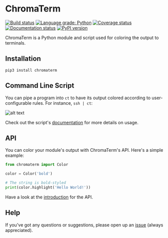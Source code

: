 # ChromaTerm

[![Build status](https://travis-ci.com/hSaria/ChromaTerm.svg?branch=master)](https://travis-ci.com/hSaria/ChromaTerm)
[![Language grade: Python](https://img.shields.io/lgtm/grade/python/g/hSaria/ChromaTerm.svg)](https://lgtm.com/projects/g/hSaria/ChromaTerm/context:python)
[![Coverage status](https://coveralls.io/repos/github/hSaria/ChromaTerm/badge.svg)](https://coveralls.io/github/hSaria/ChromaTerm)
[![Documentation status](https://readthedocs.org/projects/chromaterm/badge/?version=master)](https://chromaterm.readthedocs.io)
[![PyPI version](https://badge.fury.io/py/chromaterm.svg)](https://badge.fury.io/py/chromaterm)

ChromaTerm is a Python module and script used for coloring the output to
terminals.

## Installation

```shell
pip3 install chromaterm
```

## Command Line Script

You can pipe a program into `ct` to have its output colored according to
user-configurable rules. For instance, `ssh | ct`:

![alt text](https://github.com/hSaria/ChromaTerm/raw/master/.github/junos-show-interface.png "Example output")

Check out the script's
[documentation](https://chromaterm.readthedocs.io/command-line-script/)
for more details on usage.

## API

You can color your module's output with ChromaTerm's API. Here's a simple example:

```python
from chromaterm import Color

color = Color('bold')

# The string is bold-styled
print(color.highlight('Hello World!'))
```

Have a look at the [introduction](https://chromaterm.readthedocs.io/api/introduction/)
for the API.

## Help

If you've got any questions or suggestions, please open up an
[issue](https://github.com/hSaria/ChromaTerm/issues/new/choose) (always
appreciated).
